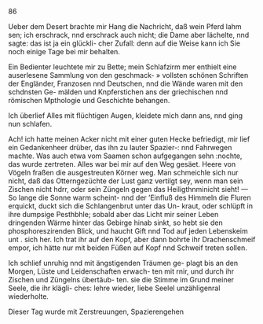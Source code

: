 86

Ueber dem Desert brachte mir Hang die Nachricht, daß
wein Pferd lahm sen; ich erschrack, nnd erschrack auch nicht;
die Dame aber lächelte, nnd sagte: das ist ja ein glückli-
cher Zufall: denn auf die Weise kann ich Sie noch einige
Tage bei mir behalten.

Ein Bedienter leuchtete mir zu Bette; mein Schlafzirm
mer enthielt eine auserlesene Sammlung von den geschmack-
» vollsten schönen Schriften der Engländer, Franzosen nnd
Deutschen, nnd die Wände waren mit den schdnsten Ge-
mälden und Knpferstichen ans der griechischen nnd römischen
Mpthologie und Geschichte behangen.

Ich überlief Alles mit flüchtigen Augen, kleidete mich
dann ans, nnd ging nun schlafen.

Ach! ich hatte meinen Acker nicht mit einer guten Hecke
befriedigt, mir lief ein Gedankenheer drüber, das ihn zu
lauter Spazier-: nnd Fahrwegen machte. Was auch etwa
vom Saamen schon aufgegangen sehn :nochte, das wurde
zertreten. Alles war bei mir auf den Weg gesäet. Heere
von Vögeln fraßen die ausgestreuten Körner weg. Man
schmeichle sich nur nicht, daß das Otterngezüchte der Lust
ganz vertilgt sey, wenn man sein Zischen nicht hdrr, oder
sein Züngeln gegen das Heiligthnminicht sieht! — So lange
die Sonne warm scheint- nnd der ’Einfluß des Himmeln die
Fluren erquickt, duckt sich die Schlangenbrut unter das Un-
kraut, oder schlüpft in ihre dumpsige Pesthbhle; sobald aber
das Licht mir seiner Leben dringenden Wärme hinter das
Gebirge hinab sinkt, so hebt sie den phosphoreszirenden
Blick, und haucht Gift nnd Tod auf jeden Lebenskeim unt
. sich her. Ich trat ihr auf den Kopf, aber dann bohrte ihr
Drachenschmeif empor, ich hätte nur mit beiden Füßen auf
Kopf nnd Schweif treten sollen.

Ich schlief unruhig nnd mit ängstigenden Träumen ge-
plagt bis an den Morgen, Lüste und Leidenschaften erwach-
ten mit rnir, und durch ihr Zischen und Züngelns übertäub-
ten. sie die Stimme im Grund meiner Seele, die ihr klägli-
ches: lehre wieder, liebe Seelel unzähligenral wiederholte.

Dieser Tag wurde mit Zerstreuungen, Spazierengehen

